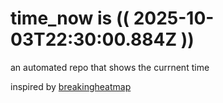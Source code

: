 # time_now is (( 2025-10-03T22:30:00.884Z ))

an automated repo that shows the currnent time

inspired by [breakingheatmap](https://github.com/breakingheatmap/breakingheatmap)